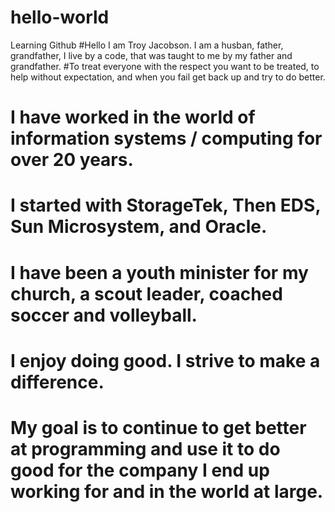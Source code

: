 # hello-world
Learning Github
#Hello I am Troy Jacobson. I am a husban, father, grandfather, I live by a code, that was taught to me by my father and grandfather. 
#To treat everyone with the respect you want to be treated, to help without expectation, and when you fail get back up and try to do better.
# I have worked in the world of information systems / computing for over 20 years. 
# I started with StorageTek, Then EDS, Sun Microsystem, and Oracle. 
# I have been a youth minister for my church, a scout leader, coached soccer and volleyball.
# I enjoy doing good. I strive to make a difference. 
# My goal is to continue to get better at programming and use it to do good for the company I end up working for and in the world at large.
